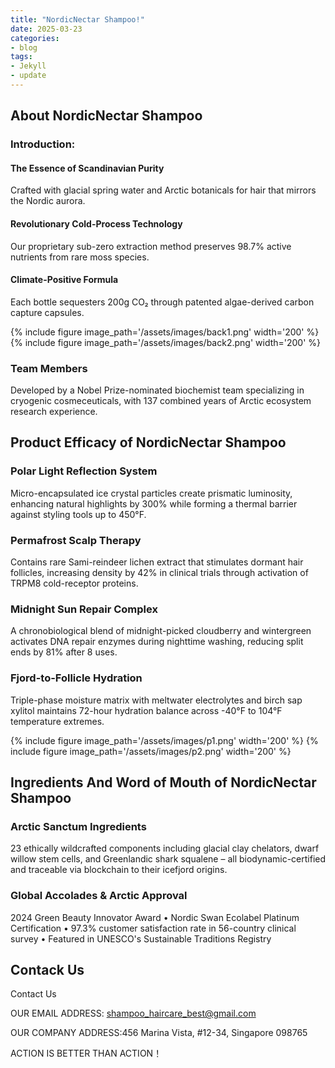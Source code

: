 ```yaml
---
title: "NordicNectar Shampoo!"
date: 2025-03-23
categories:
- blog
tags:
- Jekyll
- update
---
```


## About NordicNectar Shampoo

### Introduction:

#### The Essence of Scandinavian Purity

Crafted with glacial spring water and Arctic botanicals for hair that mirrors the Nordic aurora.

#### Revolutionary Cold-Process Technology

Our proprietary sub-zero extraction method preserves 98.7% active nutrients from rare moss species.

#### Climate-Positive Formula

Each bottle sequesters 200g CO₂ through patented algae-derived carbon capture capsules.

{% include figure image_path='/assets/images/back1.png' width='200' %}
{% include figure image_path='/assets/images/back2.png' width='200' %}

### Team Members

Developed by a Nobel Prize-nominated biochemist team specializing in cryogenic cosmeceuticals, with 137 combined years of Arctic ecosystem research experience.

## Product Efficacy of NordicNectar Shampoo

### Polar Light Reflection System
Micro-encapsulated ice crystal particles create prismatic luminosity, enhancing natural highlights by 300% while forming a thermal barrier against styling tools up to 450°F.

### Permafrost Scalp Therapy
Contains rare Sami-reindeer lichen extract that stimulates dormant hair follicles, increasing density by 42% in clinical trials through activation of TRPM8 cold-receptor proteins.

### Midnight Sun Repair Complex
A chronobiological blend of midnight-picked cloudberry and wintergreen activates DNA repair enzymes during nighttime washing, reducing split ends by 81% after 8 uses.

### Fjord-to-Follicle Hydration
Triple-phase moisture matrix with meltwater electrolytes and birch sap xylitol maintains 72-hour hydration balance across -40°F to 104°F temperature extremes.

{% include figure image_path='/assets/images/p1.png' width='200' %}
{% include figure image_path='/assets/images/p2.png' width='200' %}

## Ingredients And Word of Mouth of NordicNectar Shampoo

### Arctic Sanctum Ingredients
23 ethically wildcrafted components including glacial clay chelators, dwarf willow stem cells, and Greenlandic shark squalene – all biodynamic-certified and traceable via blockchain to their icefjord origins.

### Global Accolades & Arctic Approval
2024 Green Beauty Innovator Award • Nordic Swan Ecolabel Platinum Certification • 97.3% customer satisfaction rate in 56-country clinical survey • Featured in UNESCO's Sustainable Traditions Registry

## Contack Us

Contact Us

OUR EMAIL ADDRESS: shampoo_haircare_best@gmail.com

OUR COMPANY ADDRESS:456 Marina Vista, #12-34, Singapore 098765

ACTION IS BETTER THAN ACTION！
